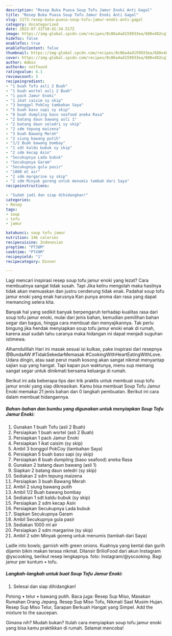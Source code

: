 ```yaml
---
description: "Resep Buka Puasa Soup Tofu Jamur Enoki Anti Gagal"
title: "Resep Buka Puasa Soup Tofu Jamur Enoki Anti Gagal"
slug: 2173-resep-buka-puasa-soup-tofu-jamur-enoki-anti-gagal
category: Uncategorized
date: 2022-07-31T18:41:34.517Z
image: https://img-global.cpcdn.com/recipes/0c06a4ad159933ea/680x482cq70/soup-tofu-jamur-enoki-foto-resep-utama.jpg
hideToc: false
enableToc: true
enableTocContent: false
thumbnail: https://img-global.cpcdn.com/recipes/0c06a4ad159933ea/680x482cq70/soup-tofu-jamur-enoki-foto-resep-utama.jpg
cover: https://img-global.cpcdn.com/recipes/0c06a4ad159933ea/680x482cq70/soup-tofu-jamur-enoki-foto-resep-utama.jpg
author: Admin
authorAv: notfound
ratingvalue: 4.1
reviewcount: 3
recipeingredient:
- "1 buah Tofu asli 2 Buah"
- "1 buah wortel asli 2 Buah"
- "1 pack Jamur Enoki"
- "1 ikat caisim sy skip"
- "3 bonggol PokCoy tambahan Saya"
- "5 buah baso sapi sy skip"
- "8 buah dumpling baso seafood aneka Rasa"
- "2 batang daun bawang asli 1"
- "2 batang daun seledri sy skip"
- "2 sdm tepung maizena"
- "3 buah Bawang Merah"
- "2 siung bawang putih"
- "1/2 Buah bawang bombay"
- "1 sdt kaldu bubuk sy skip"
- "2 sdm kecap Asin"
- "Secukupnya Lada bubuk"
- "Secukupnya Garam"
- "Secukupnya gula pasir"
- "1000 ml air"
- "2 sdm margarine sy skip"
- "2 sdm Minyak goreng untuk menumis tambah dari Saya"
recipeinstructions:

- "Sudah jadi dan siap dihidangkan!"
categories:
- Resep
tags:
- soup
- tofu
- jamur

katakunci: soup tofu jamur 
nutrition: 146 calories
recipecuisine: Indonesian
preptime: "PT38M"
cooktime: "PT49M"
recipeyield: "1"
recipecategory: Dinner

---
```



Lagi mencari inspirasi resep soup tofu jamur enoki yang lezat? Cara membuatnya sangat tidak susah. Tapi Jika keliru mengolah maka hasilnya tidak akan memuaskan dan justru cenderung tidak enak. Padahal soup tofu jamur enoki yang enak harusnya Kan punya aroma dan rasa yang dapat memancing selera kita.


Banyak hal yang sedikit banyak berpengaruh terhadap kualitas rasa dari soup tofu jamur enoki, mulai dari jenis bahan, kemudian pemilihan bahan segar dan bagus, hingga cara membuat dan menyajikannya. Tak perlu bingung jika hendak menyiapkan soup tofu jamur enoki enak di rumah, karena asal sudah tahu caranya maka hidangan ini dapat menjadi suguhan istimewa.

Alhamdulillah Hari ini masak sesuai isi kulkas, pake inspirasi dari resepnya @BundaAW #TidakSekedarMemasak #CookingWithHeartEatingWithLove. Udara dingin, atau saat perut masih kosong akan sangat nikmat menyantap sajian sup yang hangat. Tapi kapan pun waktunya, menu sup memang sangat segar untuk dinikmati bersama keluarga di rumah.


Berikut ini ada beberapa tips dan trik praktis untuk membuat soup tofu jamur enoki yang siap dikreasikan. Kamu bisa membuat Soup Tofu Jamur Enoki memakai 21 jenis bahan dan 0 langkah pembuatan. Berikut ini cara dalam membuat hidangannya.

<!--inarticleads1-->

##### Bahan-bahan dan bumbu yang digunakan untuk menyiapkan Soup Tofu Jamur Enoki:

1. Gunakan 1 buah Tofu (asli 2 Buah)
1. Persiapkan 1 buah wortel (asli 2 Buah)
1. Persiapkan 1 pack Jamur Enoki
1. Persiapkan 1 ikat caisim (sy skip)
1. Ambil 3 bonggol PokCoy (tambahan Saya)
1. Persiapkan 5 buah baso sapi (sy skip)
1. Persiapkan 8 buah dumpling (baso seafood) aneka Rasa
1. Gunakan 2 batang daun bawang (asli 1)
1. Siapkan 2 batang daun seledri (sy skip)
1. Sediakan 2 sdm tepung maizena
1. Persiapkan 3 buah Bawang Merah
1. Ambil 2 siung bawang putih
1. Ambil 1/2 Buah bawang bombay
1. Sediakan 1 sdt kaldu bubuk (sy skip)
1. Persiapkan 2 sdm kecap Asin
1. Persiapkan Secukupnya Lada bubuk
1. Siapkan Secukupnya Garam
1. Ambil Secukupnya gula pasir
1. Sediakan 1000 ml air
1. Persiapkan 2 sdm margarine (sy skip)
1. Ambil 2 sdm Minyak goreng untuk menumis (tambah dari Saya)


Ladle into bowls; garnish with green onions. Kuahnya yang kental dan gurih dijamin bikin makan terasa nikmat. Dilansir BrilioFood dari akun Instagram @yscooking, berikut resep lengkapnya. foto: Instagram/@yscooking. Bagi jamur per kuntum • tofu. 

<!--inarticleads2-->

##### Langkah-langkah untuk buat Soup Tofu Jamur Enoki:


1. Selesai dan siap dihidangkan!

Potong • telur • bawang putih. Baca juga: Resep Sup Miso, Masakan Rumahan Orang Jepang. Resep Sup Miso Tofu, Nikmati Saat Musim Hujan. Resep Sup Miso Telur, Sarapan Berkuah Hangat yang Simpel. Add the mixture to the saucepan. 

Gimana nih? Mudah bukan? Itulah cara menyiapkan soup tofu jamur enoki yang bisa kamu praktikkan di rumah. Selamat mencoba!
